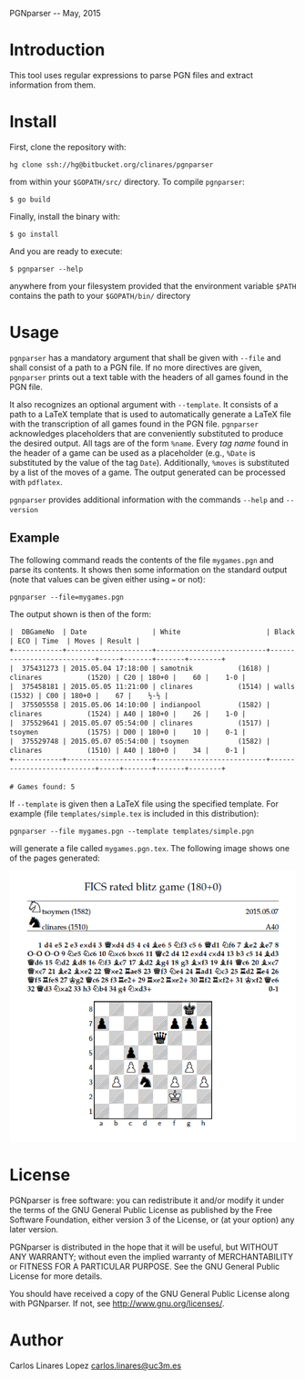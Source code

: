 PGNparser -- May, 2015


# Introduction #

This tool uses regular expressions to parse PGN files and extract
information from them.

# Install #

First, clone the repository with:

    hg clone ssh://hg@bitbucket.org/clinares/pgnparser

from within your `$GOPATH/src/` directory. To compile `pgnparser`:

    $ go build

Finally, install the binary with:

    $ go install

And you are ready to execute:

    $ pgnparser --help

anywhere from your filesystem provided that the environment variable
`$PATH` contains the path to your `$GOPATH/bin/` directory


# Usage #

`pgnparser` has a mandatory argument that shall be given with `--file`
and shall consist of a path to a PGN file. If no more directives are
given, `pgnparser` prints out a text table with the headers of all
games found in the PGN file.

It also recognizes an optional argument with `--template`. It consists
of a path to a LaTeX template that is used to automatically generate a
LaTeX file with the transcription of all games found in the PGN
file. `pgnparser` acknowledges placeholders that are conveniently
substituted to produce the desired output. All tags are of the form
`%name`. Every *tag name* found in the header of a game can be used as
a placeholder (e.g., `%Date` is substituted by the value of the tag
`Date`). Additionally, `%moves` is substituted by a list of the moves
of a game. The output generated can be processed with `pdflatex`.

`pgnparser` provides additional information with the commands `--help`
and `--version`


## Example ##

The following command reads the contents of the file `mygames.pgn` and
parse its contents. It shows then some information on the standard
output (note that values can be given either using `=` or not):

    pgnparser --file=mygames.pgn

The output shown is then of the form:

    |  DBGameNo  | Date                | White                     | Black                     | ECO | Time  | Moves | Result |
    +------------+---------------------+---------------------------+---------------------------+-----+-------+-------+--------+
    |  375431273 | 2015.05.04 17:18:00 | samotnik           (1618) | clinares           (1520) | C20 | 180+0 |    60 |    1-0 |
    |  375458181 | 2015.05.05 11:21:00 | clinares           (1514) | walls              (1532) | C00 | 180+0 |    67 |    ½-½ |
    |  375505558 | 2015.05.06 14:10:00 | indianpool         (1582) | clinares           (1524) | A40 | 180+0 |    26 |    1-0 |
    |  375529641 | 2015.05.07 05:54:00 | clinares           (1517) | tsoymen            (1575) | D00 | 180+0 |    10 |    0-1 |
    |  375529748 | 2015.05.07 05:54:00 | tsoymen            (1582) | clinares           (1510) | A40 | 180+0 |    34 |    0-1 |
    +------------+---------------------+---------------------------+---------------------------+-----+-------+-------+--------+

    # Games found: 5

If `--template` is given then a LaTeX file using the specified
template. For example (file `templates/simple.tex` is included in this
distribution):

    pgnparser --file mygames.pgn --template templates/simple.pgn

will generate a file called `mygames.pgn.tex`. The following image
shows one of the pages generated:

![View of the PDF file](images/sample-1.png)


# License #

PGNparser is free software: you can redistribute it and/or modify it under
the terms of the GNU General Public License as published by the Free
Software Foundation, either version 3 of the License, or (at your
option) any later version.

PGNparser is distributed in the hope that it will be useful, but WITHOUT
ANY WARRANTY; without even the implied warranty of MERCHANTABILITY or
FITNESS FOR A PARTICULAR PURPOSE.  See the GNU General Public License
for more details.

You should have received a copy of the GNU General Public License
along with PGNparser.  If not, see <http://www.gnu.org/licenses/>.


# Author #

Carlos Linares Lopez <carlos.linares@uc3m.es>

